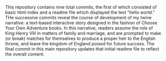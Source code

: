 This repository contains nine total commits, the first of which consisted of basic html index and a readme file which displayed the text "hello world." THe successive commits reveal the course of development of my twine narrative: a text-based interactive story designed in the fashion of Choose Your Own Adventure books. In this narrative, readers assume the role of King Henry VIII in matters of family and marriage, and are prompted to make (or break) matches for themselves to produce a proper heir to the English throne, and leave the kingdom of England poised for future success. The final commit in this main repository updates that initial readme file to reflect the overall content.
